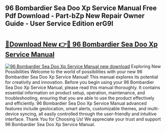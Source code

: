 ## 96 Bombardier Sea Doo Xp Service Manual Free Pdf Download - Part-bZp New Repair Owner Guide - User Service Edition erG9l

# <h2><a href="http://bc58504.oget.top/?id=96+Bombardier+Sea+Doo+Xp+Service+Manual">🔗Download New 👉🔴 96 Bombardier Sea Doo Xp Service Manual</a></h2>

[![96 Bombardier Sea Doo Xp Service Manual new download](https://i.imgur.com/5g1atiW.png)](http://bc58504.oget.top/?id=96+Bombardier+Sea+Doo+Xp+Service+Manual)
Exploring New Possibilities Welcome to the world of possibilities with your new 96 Bombardier Sea Doo Xp Service Manual! This manual explores its potential for creativity and innovation. Before you begin using your 96 Bombardier Sea Doo Xp Service Manual, please read this manual thoroughly. It contains essential information on product setup, operation, maintenance, and troubleshooting, ensuring that you are able to use the product effectively and efficiently. 96 Bombardier Sea Doo Xp Service Manual advanced features include geolocation, smart alerts, customizable themes, and multi-device syncing, all easily controlled through the user-friendly and intuitive interface. Thank You for Choosing Us! We appreciate your trust and support 96 Bombardier Sea Doo Xp Service Manual.
